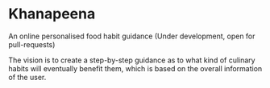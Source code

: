 # Khanapeena
An online personalised food habit guidance (Under development, open for pull-requests)

The vision is to create a step-by-step guidance as to what kind of culinary habits will eventually benefit them, which is based on the overall information of the user.
